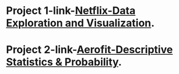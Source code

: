 # Project 1-link-[Netflix-Data Exploration and Visualization](https://drive.google.com/file/d/1Q3Q1KPs_05UiKgTz2MIecBG_-vbCSVRH/view?usp=share_link).
# Project 2-link-[Aerofit-Descriptive Statistics & Probability](https://colab.research.google.com/drive/1EBr10RILTejFdCsVUykqq0NxqLWdbGUI?usp=sharing).

